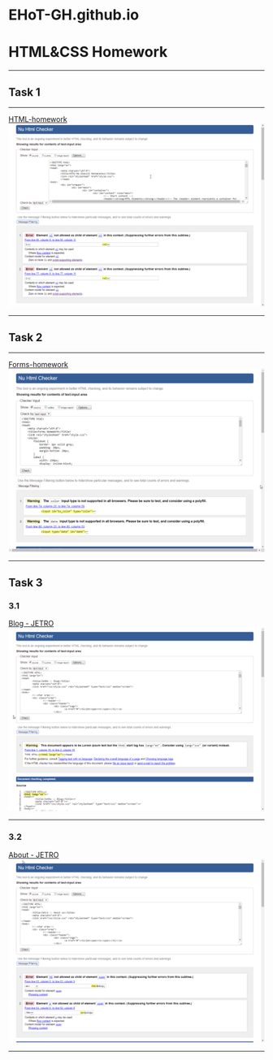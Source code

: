 # EHoT-GH.github.io

<h1>HTML&CSS Homework</h1>
<hr>
<h2>Task 1</h2>
<hr>
<p>
	<a href="https://ehot-gh.github.io/htmlcss-homework/HTML-homework/index.html">HTML-homework</a>
	<img src="htmlcss-homework/HTML-homework/Valid html-hw.png">
</p>
<hr>
<h2>Task 2</h2>
<hr>
<p>
	<a href="https://ehot-gh.github.io/htmlcss-homework/Forms-homework/index.html">Forms-homework</a>
	<img src="htmlcss-homework/Forms-homework/Valid forms-hw.png">
</p>
<hr>
<h2>Task 3</h2>
<p>
	<h3>3.1</h3>
	<p>
		<a href="https://ehot-gh.github.io/htmlcss-homework/CSS-homework/blog.html">Blog - JETRO</a>
		<img src="htmlcss-homework/CSS-homework/Valid css-hw.png">
	</p>
	<hr>
	<p>
		<h3>3.2</h3>
		<a href="https://ehot-gh.github.io/htmlcss-homework/CSS-homework/about.html">About - JETRO</a>
		<img src="htmlcss-homework/CSS-homework/Valid css-hw2.png">
	</p>
	<hr>